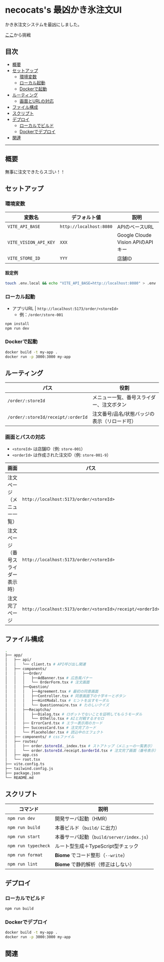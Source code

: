 # necocats's 最凶かき氷注文UI

かき氷注文システムを最凶にしました。

[ここ](https://saikyo-kakigori-xcbg.vercel.app/)から挑戦

## 目次

- [概要](#概要)
- [セットアップ](#セットアップ)
  - [環境変数](#環境変数)
  - [ローカル起動](#ローカル起動)
  - [Dockerで起動](#dockerで起動)
- [ルーティング](#ルーティング)
  - [画面とURLの対応](#画面とurlの対応)
- [ファイル構成](#ファイル構成)
- [スクリプト](#スクリプト)
- [デプロイ](#デプロイ)
  - [ローカルでビルド](#ローカルでビルド)
  - [Dockerでデプロイ](#dockerでデプロイ-1)
- [関連](#関連)

---

## 概要
無事に注文できたらスゴい！！

## セットアップ

### 環境変数

| 変数名 | デフォルト値 | 説明 |
|---|---|---|
| `VITE_API_BASE` | `http://localhost:8080` | APIのベースURL |
| `VITE_VISION_API_KEY` | `XXX` | Google Cloude Vision APIのAPIキー |
| `VITE_STORE_ID` | `YYY` | 店舗ID |

#### 設定例

```bash
touch .env.local && echo "VITE_API_BASE=http://localhost:8080" > .env
```

### ローカル起動

- アプリURL | `http://localhost:5173/order/<storeId>`
   - 例：`/order/store-001`

```bash
npm install
npm run dev
```

### Dockerで起動

```bash
docker build -t my-app .
docker run -p 3000:3000 my-app
```

## ルーティング

| パス                               | 役割                                         |
| ---------------------------------- | -------------------------------------------- |
| `/order/:storeId`                  | メニュー一覧、番号スライダー、注文ボタン     |
| `/order/:storeId/receipt/:orderId` | 注文番号/品名/状態バッジの表示（リロード可） |

### 画面とパスの対応

- `<storeId>` は店舗ID（例: `store-001`）  
- `<orderId>` は作成された注文ID（例: `store-001-9`）

| 画面 | パス | 
|---|---|
| 注文ページ（メニュー一覧） | `http://localhost:5173/order/<storeId>` | 
| 注文ページ（番号スライダー表示時） | `http://localhost:5173/order/<storeId>` | 
| 注文完了ページ | `http://localhost:5173/order/<storeId>/receipt/<orderId>` | 

## ファイル構成

```bash
.
├── app/
│   ├── api/
│   │   └── client.ts # API呼び出し関連
│   ├── components/
│   │   ├──Order/
│   │   │   ├──AdBanner.tsx # 広告風バナー
│   │   │   └── OrderForm.tsx # 注文画面
│   │   ├──Question/
│   │   │   ├──Agreement.tsx # 最初の同意画面
│   │   │   ├──Controller.tsx # 同意画面下の十字キーとボタン
│   │   │   ├──HintModal.tsx # ヒントを出すモーダル
│   │   │   └── Questionnaire.tsx # たのしいクイズ
│   │   ├──Recaptcha/
│   │   │   ├──Dialog.tsx # ロボットでないことを証明してもらうモーダル
│   │   │   └── Othello.tsx # AIと対戦するオセロ
│   │   ├── ErrorCard.tsx # エラー表示用のカード
│   │   ├── SuccessCard.tsx # 注文完了カード
│   │   └── Placeholder.tsx # 読込中のエフェクト
│   ├── components/ # cssファイル
│   ├── routes/
│   │   ├── order.$storeId._index.tsx # ストアトップ（メニューの一覧表示）
│   │   └── order.$storeId.receipt.$orderId.tsx # 注文完了画面（番号表示）
│   ├── app.css
│   └── root.tsx
├── vite.config.ts
├── tailwind.config.js
├── package.json
└── README.md
```

## スクリプト

| コマンド | 説明 |
|---|---|
| `npm run dev` | 開発サーバ起動（HMR） |
| `npm run build` | 本番ビルド（`build/` に出力） |
| `npm run start` | 本番サーバ起動（`build/server/index.js`） |
| `npm run typecheck` | ルート型生成＋TypeScript型チェック |
| `npm run format` | **Biome** でコード整形（`--write`） |
| `npm run lint` | **Biome** で静的解析（修正はしない） |


## デプロイ

### ローカルでビルド

```bash
npm run build
```

### Dockerでデプロイ

```bash
docker build -t my-app .
docker run -p 3000:3000 my-app
```
## 関連



